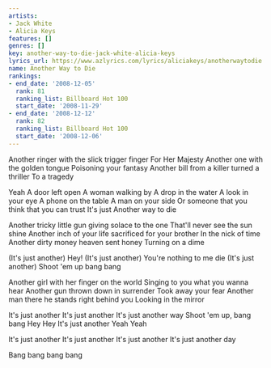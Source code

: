 ```yaml
---
artists:
- Jack White
- Alicia Keys
features: []
genres: []
key: another-way-to-die-jack-white-alicia-keys
lyrics_url: https://www.azlyrics.com/lyrics/aliciakeys/anotherwaytodie.html
name: Another Way to Die
rankings:
- end_date: '2008-12-05'
  rank: 81
  ranking_list: Billboard Hot 100
  start_date: '2008-11-29'
- end_date: '2008-12-12'
  rank: 82
  ranking_list: Billboard Hot 100
  start_date: '2008-12-06'
---
```


Another ringer with the slick trigger finger
For Her Majesty
Another one with the golden tongue
Poisoning your fantasy
Another bill from a killer turned a thriller
To a tragedy


Yeah
A door left open
A woman walking by
A drop in the water
A look in your eye
A phone on the table
A man on your side
Or someone that you think that you can trust
It's just
Another way to die

Another tricky little gun giving solace to the one
That'll never see the sun shine
Another inch of your life sacrificed for your brother
In the nick of time
Another dirty money heaven sent honey
Turning on a dime



(It's just another)
Hey!
(It's just another)
You're nothing to me die
(It's just another)
Shoot 'em up bang bang

Another girl with her finger on the world
Singing to you what you wanna hear
Another gun thrown down in surrender
Took away your fear
Another man there he stands right behind you
Looking in the mirror



It's just another
It's just another
It's just another way
Shoot 'em up, bang bang
Hey Hey
It's just another
Yeah Yeah

It's just another
It's just another
It's just another
It's just another day

Bang bang bang bang



